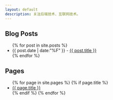```yaml
---
layout: default
description: 关注后端技术、互联网技术。
---
```


<div id="posts">
  <h2>Blog Posts</h2>
  <ul>
    {% for post in site.posts %}
      <li><span>{{ post.date | date:"%F" }}</span> - <a href="{{ post.url }}"  target="_blank">{{ post.title }}</a></li>
    {% endfor %}
  </ul>
</div>

<div id="pages">
  <h2>Pages</h2>
  <ul>
    {% for page in site.pages %}
      {% if page.title %}
        <li><a href="{{ page.url }}" target="_blank">{{ page.title }}</a></li>
      {% endif %}
    {% endfor %}
  </ul>
</div>

